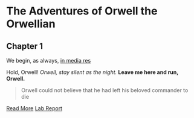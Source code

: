 # The Adventures of Orwell the Orwellian
## Chapter 1

We begin, as always, [in media res](https://en.wikipedia.org/wiki/In_medias_res)

Hold, Orwell!
_Orwell, stay silent as the night._
**Leave me here and run, Orwell.**
> Orwell could not believe that he had left his beloved commander to die

[Read More](myFile.md)
[Lab Report](LabReport1.md)
